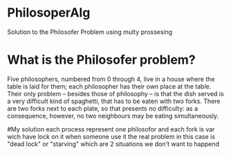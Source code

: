 # PhilosoperAlg
Solution to the Philosofer Problem using multy prossesing

# What is the Philosofer problem?
Five philosophers, numbered from 0 through 4, live in a house where the table is laid for them; each philosopher has their own place at the table. Their only problem – besides those of philosophy – is that the dish served is a very difficult kind of spaghetti, that has to be eaten with two forks. There are two forks next to each plate, so that presents no difficulty: as a consequence, however, no two neighbours may be eating simultaneously.

#My solution 
each process represent one philosofor and each fork is var wich have lock on it when someone use it 
the real problem in this case is "dead lock" or "starving" which are 2 situations we don't want to happend

